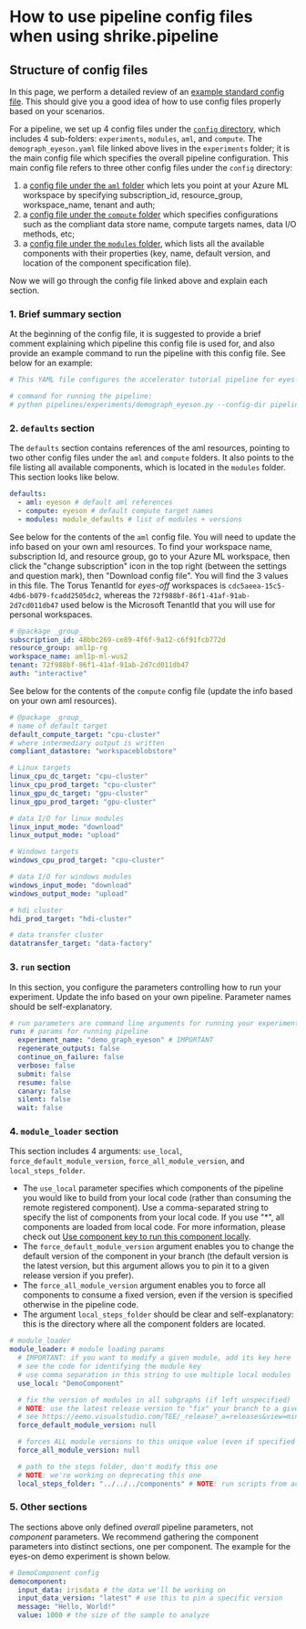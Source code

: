 # How to use pipeline config files when using shrike.pipeline

## Structure of config files

In this page, we perform a detailed review of an [example standard config file](https://dev.azure.com/msdata/Vienna/_git/aml-ds?path=%2Frecipes%2Fcompliant-experimentation%2Fpipelines%2Fconfig%2Fexperiments%2Fdemograph_eyeson.yaml&version=GBmain). This should give you a good idea of how to use config files properly based on your scenarios.

For a pipeline, we set up 4 config files under the [`config` directory](https://dev.azure.com/msdata/Vienna/_git/aml-ds?path=%2Frecipes%2Fcompliant-experimentation%2Fpipelines%2Fconfig&version=GBmain&_a=contents), which includes 4 sub-folders: `experiments`, `modules`, `aml`, and `compute`. The `demograph_eyeson.yaml` file linked above lives in the `experiments` folder; it is the main config file which specifies the overall pipeline configuration. This main config file refers to three other config files under the `config` directory:

1. a [config file under the `aml` folder](https://dev.azure.com/msdata/Vienna/_git/aml-ds?path=%2Frecipes%2Fcompliant-experimentation%2Fpipelines%2Fconfig%2Faml%2Feyeson.yaml&version=GBmain)  which lets you point at your Azure ML workspace by specifying subscription_id, resource_group, workspace_name, tenant and auth;
2. a [config file under the `compute` folder](https://dev.azure.com/msdata/Vienna/_git/aml-ds?path=%2Frecipes%2Fcompliant-experimentation%2Fpipelines%2Fconfig%2Fcompute%2Feyeson.yaml&version=GBmain)  which specifies configurations such as the compliant data store name, compute targets names, data I/O methods, etc;
3. a [config file under the `modules` folder](https://dev.azure.com/msdata/Vienna/_git/aml-ds?path=%2Frecipes%2Fcompliant-experimentation%2Fpipelines%2Fconfig%2Fmodules%2Fmodule_defaults.yaml&version=GBmain), which lists all the available components with their properties (key, name, default version, and location of the component specification file).

Now we will go through the config file linked above and explain each section.

### 1. Brief summary section

At the beginning of the config file, it is suggested to provide a brief comment explaining which pipeline this config file is used for, and also provide an example command to run the pipeline with this config file. See below for an example:

```yaml
# This YAML file configures the accelerator tutorial pipeline for eyes-on

# command for running the pipeline:
# python pipelines/experiments/demograph_eyeson.py --config-dir pipelines/config --config-name experiments/demograph_eyeson run.submit=True
```

### 2. `defaults` section

The `defaults` section contains references of the aml resources, pointing to two other config files under the `aml` and `compute` folders. It also points to the file listing all available components, which is located in the `modules` folder. This section looks like below.

```yaml
defaults:
  - aml: eyeson # default aml references
  - compute: eyeson # default compute target names
  - modules: module_defaults # list of modules + versions
```

See below for the contents of the `aml` config file. You will need to update the info based on your own aml resources. To find your workspace name, subscription Id, and resource group, go to your Azure ML workspace, then click the "change subscription" icon in the top right (between the settings and question mark), then "Download config file". You will find the 3 values in this file. The Torus TenantId for _eyes-off_ workspaces is `cdc5aeea-15c5-4db6-b079-fcadd2505dc2`, whereas the `72f988bf-86f1-41af-91ab-2d7cd011db47` used below is the Microsoft TenantId that you will use for personal workspaces.

```yaml
# @package _group_
subscription_id: 48bbc269-ce89-4f6f-9a12-c6f91fcb772d
resource_group: aml1p-rg
workspace_name: aml1p-ml-wus2
tenant: 72f988bf-86f1-41af-91ab-2d7cd011db47
auth: "interactive"
```



See below for the contents of the `compute` config file (update the info based on your own aml resources).

```yaml
# @package _group_
# name of default target
default_compute_target: "cpu-cluster"
# where intermediary output is written
compliant_datastore: "workspaceblobstore"

# Linux targets
linux_cpu_dc_target: "cpu-cluster"
linux_cpu_prod_target: "cpu-cluster"
linux_gpu_dc_target: "gpu-cluster"
linux_gpu_prod_target: "gpu-cluster"

# data I/O for linux modules
linux_input_mode: "download"
linux_output_mode: "upload"

# Windows targets
windows_cpu_prod_target: "cpu-cluster"

# data I/O for windows modules
windows_input_mode: "download"
windows_output_mode: "upload"

# hdi cluster
hdi_prod_target: "hdi-cluster"

# data transfer cluster
datatransfer_target: "data-factory"
```

### 3. `run` section

In this section, you configure the parameters controlling how to run your experiment. Update the info based on your own pipeline. Parameter names should be self-explanatory.

```yaml
# run parameters are command line arguments for running your experiment
run: # params for running pipeline
  experiment_name: "demo_graph_eyeson" # IMPORTANT
  regenerate_outputs: false
  continue_on_failure: false
  verbose: false
  submit: false
  resume: false
  canary: false
  silent: false
  wait: false
```

### 4. `module_loader` section

This section includes 4 arguments: `use_local`, `force_default_module_version`, `force_all_module_version`, and `local_steps_folder`.

- The `use_local` parameter specifies which components of the pipeline you would like to build from your local code (rather than consuming the remote registered component). Use a comma-separated string to specify the list of components from your local code. If you use "*", all components are loaded from local code. For more information, please check out [Use component key to run this component locally](./reuse-aml-pipeline.md).
- The `force_default_module_version` argument enables you to change the default version of the component in your branch (the default version is the latest version, but this argument allows you to pin it to a given release version if you prefer).
- The `force_all_module_version` argument enables you to force all components to consume a fixed version, even if the version is specified otherwise in the pipeline code.
- The argument `local_steps_folder` should be clear and self-explanatory: this is the directory where all the component folders are located.

```yaml
# module_loader
module_loader: # module loading params
  # IMPORTANT: if you want to modify a given module, add its key here
  # see the code for identifying the module key
  # use comma separation in this string to use multiple local modules
  use_local: "DemoComponent"

  # fix the version of modules in all subgraphs (if left unspecified)
  # NOTE: use the latest release version to "fix" your branch to a given release
  # see https://eemo.visualstudio.com/TEE/_release?_a=releases&view=mine&definitionId=76
  force_default_module_version: null

  # forces ALL module versions to this unique value (even if specified otherwise in code)
  force_all_module_version: null

  # path to the steps folder, don't modify this one
  # NOTE: we're working on deprecating this one
  local_steps_folder: "../../../components" # NOTE: run scripts from accelerator-repo

```

### 5. Other sections

The sections above only defined _overall_ pipeline parameters, not _component_ parameters. We recommend gathering the component parameters into distinct sections, one per component. The example for the eyes-on demo experiment is shown below.

```yaml
# DemoComponent config
democomponent:
  input_data: irisdata # the data we'll be working on
  input_data_version: "latest" # use this to pin a specific version
  message: "Hello, World!"
  value: 1000 # the size of the sample to analyze
```
